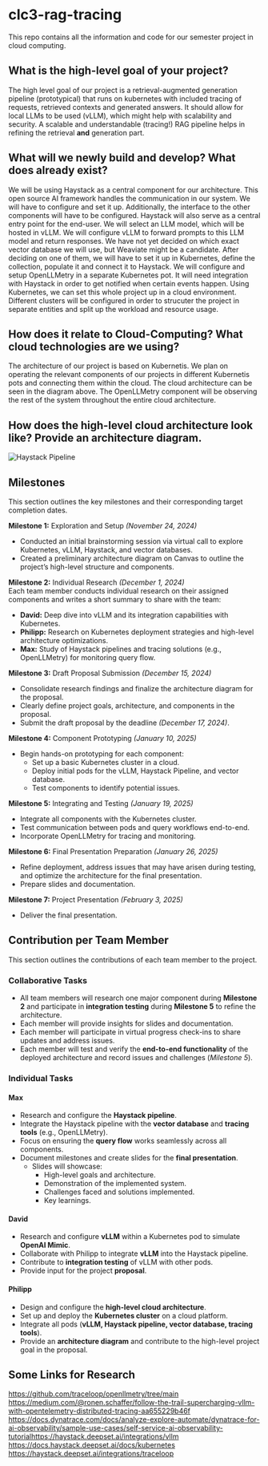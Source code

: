 # clc3-rag-tracing
This repo contains all the information and code for our semester project in cloud computing.

## What is the high-level goal of your project?

The high level goal of our project is a retrieval-augmented generation pipeline (prototypical) that runs on kubernetes with included tracing of requests, retrieved contexts and generated answers. It should allow for local LLMs to be used (vLLM), which might help with scalability and security. 
A scalable and understandable (tracing!) RAG pipeline helps in refining the retrieval **and** generation part. 

## What will we newly build and develop? What does already exist?
We will be using Haystack as a central component for our architecture. This open source AI framework handles the communication in our system. We will have to configure and set it up. Additionally, the interface to the other components will have to be configured. Haystack will also serve as a central entry point for the end-user.
We will select an LLM model, which will be hosted in vLLM. We will configure vLLM to forward prompts to this LLM model and return responses.
We have not yet decided on which exact vector database we will use, but Weaviate might be a candidate. After deciding on one of them, we will have to set it up in Kubernetes, define the collection, populate it and connect it to Haystack. 
We will configure and setup OpenLLMetry in a separate Kubernetes pot. It will need integration with Haystack in order to get notified when certain events happen.
Using Kubernetes, we can set this whole project up in a cloud environment. Different clusters will be configured in order to strucuter the project in separate entities and split up the workload and resource usage.

## How does it relate to Cloud-Computing? What cloud technologies are we using?
The architecture of our project is based on Kubernetis. We plan on operating the relevant components of our projects in different Kubernetis pots and connecting them within the cloud. The cloud architecture can be seen in the diagram above. The OpenLLMetry component will be observing the rest of the system throughout the entire cloud architecture.

## How does the high-level cloud architecture look like? Provide an architecture diagram. 
![Haystack Pipeline](https://github.com/user-attachments/assets/cf6e5b7f-f0c6-4bd6-ac79-82a8a82027ce)

## Milestones  
This section outlines the key milestones and their corresponding target completion dates.

**Milestone 1:** Exploration and Setup *(November 24, 2024)*  
- Conducted an initial brainstorming session via virtual call to explore Kubernetes, vLLM, Haystack, and vector databases.  
- Created a preliminary architecture diagram on Canvas to outline the project’s high-level structure and components.  

**Milestone 2:** Individual Research *(December 1, 2024)*  
Each team member conducts individual research on their assigned components and writes a short summary to share with the team:  
- **David:** Deep dive into vLLM and its integration capabilities with Kubernetes.  
- **Philipp:** Research on Kubernetes deployment strategies and high-level architecture optimizations.  
- **Max:** Study of Haystack pipelines and tracing solutions (e.g., OpenLLMetry) for monitoring query flow.  

**Milestone 3:** Draft Proposal Submission *(December 15, 2024)*  
- Consolidate research findings and finalize the architecture diagram for the proposal.  
- Clearly define project goals, architecture, and components in the proposal.  
- Submit the draft proposal by the deadline *(December 17, 2024)*.  

**Milestone 4:** Component Prototyping *(January 10, 2025)*  
- Begin hands-on prototyping for each component:  
   - Set up a basic Kubernetes cluster in a cloud.  
   - Deploy initial pods for the vLLM, Haystack Pipeline, and vector database.  
   - Test components to identify potential issues.  

**Milestone 5:** Integrating and Testing *(January 19, 2025)*  
- Integrate all components with the Kubernetes cluster.  
- Test communication between pods and query workflows end-to-end.  
- Incorporate OpenLLMetry for tracing and monitoring.  

**Milestone 6:** Final Presentation Preparation *(January 26, 2025)*  
- Refine deployment, address issues that may have arisen during testing, and optimize the architecture for the final presentation.  
- Prepare slides and documentation.  

**Milestone 7:** Project Presentation *(February 3, 2025)*  
- Deliver the final presentation.  

## Contribution per Team Member  

This section outlines the contributions of each team member to the project.

### **Collaborative Tasks**  
- All team members will research one major component during **Milestone 2** and participate in **integration testing** during **Milestone 5** to refine the architecture.  
- Each member will provide insights for slides and documentation.  
- Each member will participate in virtual progress check-ins to share updates and address issues.  
- Each member will test and verify the **end-to-end functionality** of the deployed architecture and record issues and challenges (*Milestone 5*).  

### **Individual Tasks**  

#### **Max**  
- Research and configure the **Haystack pipeline**.  
- Integrate the Haystack pipeline with the **vector database** and **tracing tools** (e.g., OpenLLMetry).  
- Focus on ensuring the **query flow** works seamlessly across all components.  
- Document milestones and create slides for the **final presentation**.  
   - Slides will showcase:  
     - High-level goals and architecture.  
     - Demonstration of the implemented system.  
     - Challenges faced and solutions implemented.  
     - Key learnings.  

#### **David**  
- Research and configure **vLLM** within a Kubernetes pod to simulate **OpenAI Mimic**.  
- Collaborate with Philipp to integrate **vLLM** into the Haystack pipeline.  
- Contribute to **integration testing** of vLLM with other pods.  
- Provide input for the project **proposal**.  

#### **Philipp**  
- Design and configure the **high-level cloud architecture**.  
- Set up and deploy the **Kubernetes cluster** on a cloud platform.  
- Integrate all pods (**vLLM, Haystack pipeline, vector database, tracing tools**).  
- Provide an **architecture diagram** and contribute to the high-level project goal in the proposal.  

## Some Links for Research
https://github.com/traceloop/openllmetry/tree/main
https://medium.com/@ronen.schaffer/follow-the-trail-supercharging-vllm-with-opentelemetry-distributed-tracing-aa655229b46f
https://docs.dynatrace.com/docs/analyze-explore-automate/dynatrace-for-ai-observability/sample-use-cases/self-service-ai-observability-tutorialhttps://haystack.deepset.ai/integrations/vllm
https://docs.haystack.deepset.ai/docs/kubernetes
https://haystack.deepset.ai/integrations/traceloop
